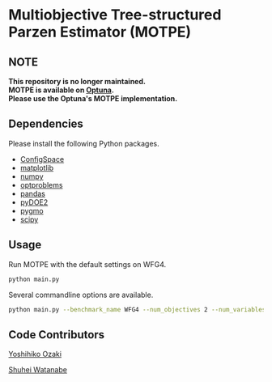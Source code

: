# Multiobjective Tree-structured Parzen Estimator (MOTPE)

## NOTE
**This repository is no longer maintained.  
MOTPE is available on [Optuna](https://optuna.org/).  
Please use the Optuna's MOTPE implementation.**

## Dependencies

Please install the following Python packages.

- [ConfigSpace](https://automl.github.io/ConfigSpace/)
- [matplotlib](https://matplotlib.org/)
- [numpy](https://numpy.org/)
- [optproblems](https://ls11-www.cs.tu-dortmund.de/people/swessing/optproblems/doc/)
- [pandas](https://pandas.pydata.org/)
- [pyDOE2](https://github.com/clicumu/pyDOE2)
- [pygmo](https://esa.github.io/pygmo/)
- [scipy](https://www.scipy.org/)


## Usage

Run MOTPE with the default settings on WFG4.

```sh
python main.py
```

Several commandline options are available.

```sh
python main.py --benchmark_name WFG4 --num_objectives 2 --num_variables 9 --k 1 --num_max_evals 250 --num_initial_samples 98 --init_method lhs --num_candidates 24 --gamma 0.10 --seed 128
```

## Code Contributors
[Yoshihiko Ozaki](https://github.com/y0z)

[Shuhei Watanabe](https://github.com/nabenabe0928)
